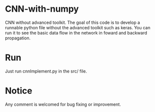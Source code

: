 # CNN-with-numpy
CNN without advanced toolkit. The goal of this code is to develop a runnable python file without the advanced toolkit such as keras. You can run it to see the basic data flow in the network in foward and backward propagation.

# Run
Just run cnnImplement.py in the src/ file.

# Notice
Any comment is welcomed for bug fixing or improvement.
